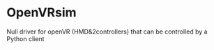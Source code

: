 # OpenVRsim
Null driver for openVR (HMD&amp;2controllers) that can be controlled by a Python client
